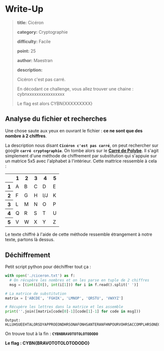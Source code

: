 # Write-Up
> **title:** Cicéron
>
> **category:** Cryptographie
>
> **difficulty:** Facile
>
> **point:** 25
>
> **author:** Maestran
>
> **description:**
>
> Cicéron c'est pas carré.
>
> En décodant ce challenge, vous allez trouver une chaine : cybnxxxxxxxxxxxxxxxx
>
> Le flag est alors CYBN{XXXXXXXXX}

## Analyse du fichier et recherches

Une chose saute aux yeux en ouvrant le fichier : **ce ne sont que des nombre à 2 chiffres**.

La description nous disant **`Cicéron c'est pas carré`**, on peut rechercher sur google **`carré cryptographie`**. On tombe alors sur le **[Carré de Polybe](https://fr.wikipedia.org/wiki/Carré_de_Polybe)**. Il s'agit simplement d'une méthode de chiffrement par substitution qui s'appuie sur un matrice 5x5 avec l'alphabet à l'intérieur. Cette mattrice ressemble à cela :

<table>
  <tr>
    <th></th>
    <th>1</th>
    <th>2</th>
    <th>3</th>
    <th>4</th>
    <th>5</th>
  </tr>
  <tr>
    <th>1</th>
    <td>A</td>
    <td>B</td>
    <td>C</td>
    <td>D</td>
    <td>E</td>
  </tr>
  <tr>
    <th>2</th>
    <td>F</td>
    <td>G</td>
    <td>H</td>
    <td>I/J</td>
    <td>K</td>
  </tr>
  <tr>
    <th>3</th>
    <td>L</td>
    <td>M</td>
    <td>N</td>
    <td>O</td>
    <td>P</td>
  </tr>
  <tr>
    <th>4</th>
    <td>Q</td>
    <td>R</td>
    <td>S</td>
    <td>T</td>
    <td>U</td>
  </tr>
  <tr>
    <th>5</th>
    <td>V</td>
    <td>W</td>
    <td>X</td>
    <td>Y</td>
    <td>Z</td>
  </tr>
</table>

Le texte chiffré à l'aide de cette méthode ressemble étrangement à notre texte, partons là dessus.

## Déchiffrement

Petit script python pour déchiffrer tout ça :

```python
with open('./ciceron.txt') as f:
  # On récupère les nombres et on les parse en tuple de 2 chiffres
  msg = [(int(i[0]), int(i[1])) for i in f.read().split(' ')]

# La matrice de substitution
matrix = ['ABCDE', 'FGHIK', 'LMNOP', 'QRSTU', 'VWXYZ']

# Récupère les lettres dans la matrice et les assemble
print(''.join([matrix[code[0]-1][code[1]-1] for code in msg]))
```

```
Output: HLLUHSUEEHTALORSDYAPPROEONDHRSONAFONHSANTERANFHNPOURVOHRSACCOMPLHRSONEOREAHTQUHPARSURCROHTPROEHTAAUPAYSPUHSQUUNMOHSPLUSTARDTOUTUNCGACUNSACCORDAHTPOURNANTHRLHNTRHFANTELUXQUHSOURDAHTDUPUHTSDUNEORTPOUVOHRCURATHESURTOUTANTHCATARRGALMAHSSAPPLHQUANTAUSSHALALBUFOALANCGHLOPSAUXBUBONSAUXCALCULSAUXCGALAZHONSAUTRHSMUSAUPHTYRHASHSAUMALBLANCAUPRURHFOAUMALCADUCAUFLOSSANTGRAXELAFCYBNBRAVOTOTOLOTODODO
```

On trouve tout à la fin : **`CYBNBRAVOTOTOLOTODODO`**

**Le flag : CYBN{BRAVOTOTOLOTODODO}**

